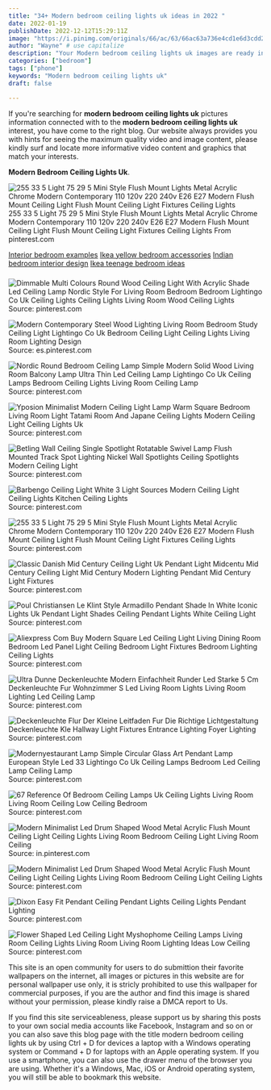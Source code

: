 ```yaml
---
title: "34+ Modern bedroom ceiling lights uk ideas in 2022 "
date: 2022-01-19
publishDate: 2022-12-12T15:29:11Z
image: "https://i.pinimg.com/originals/66/ac/63/66ac63a736e4cd1e6d3cdd214a56ea63.jpg"
author: "Wayne" # use capitalize
description: "Your Modern bedroom ceiling lights uk images are ready in this website. Modern bedroom ceiling lights uk are a topic that is being searched for and liked by netizens now. You can Download the Modern bedroom ceiling lights uk files here. Download all free photos and vectors."
categories: ["bedroom"]
tags: ["phone"]
keywords: "Modern bedroom ceiling lights uk"
draft: false

---
```


If you're searching for **modern bedroom ceiling lights uk** pictures information connected with to the **modern bedroom ceiling lights uk** interest, you have come to the right  blog.  Our website always  provides you with  hints  for seeing  the maximum  quality video and image  content, please kindly surf and locate more informative video content and graphics  that match your interests.

**Modern Bedroom Ceiling Lights Uk**. 

![255 33 5 Light 75 29 5 Mini Style Flush Mount Lights Metal Acrylic Chrome Modern Contemporary 110 120v 220 240v E26 E27 Modern Flush Mount Ceiling Light Flush Mount Ceiling Light Fixtures Ceiling Lights](https://i.pinimg.com/originals/63/a5/56/63a5569f0b59f34b03d2894cda4f3b23.jpg "255 33 5 Light 75 29 5 Mini Style Flush Mount Lights Metal Acrylic Chrome Modern Contemporary 110 120v 220 240v E26 E27 Modern Flush Mount Ceiling Light Flush Mount Ceiling Light Fixtures Ceiling Lights")
255 33 5 Light 75 29 5 Mini Style Flush Mount Lights Metal Acrylic Chrome Modern Contemporary 110 120v 220 240v E26 E27 Modern Flush Mount Ceiling Light Flush Mount Ceiling Light Fixtures Ceiling Lights From pinterest.com

[Interior bedroom examples](/interior-bedroom-examples/)
[Ikea yellow bedroom accessories](/ikea-yellow-bedroom-accessories/)
[Indian bedroom interior design](/indian-bedroom-interior-design/)
[Ikea teenage bedroom ideas](/ikea-teenage-bedroom-ideas/)



### 

 


![Dimmable Multi Colours Round Wood Ceiling Light With Acrylic Shade Led Ceiling Lamp Nordic Style For Living Room Bedroom Bedroom Lightingo Co Uk Ceiling Lights Ceiling Lights Living Room Wood Ceiling Lights](https://i.pinimg.com/originals/3a/6a/3d/3a6a3d28806001d0356b835872f36813.jpg "Dimmable Multi Colours Round Wood Ceiling Light With Acrylic Shade Led Ceiling Lamp Nordic Style For Living Room Bedroom Bedroom Lightingo Co Uk Ceiling Lights Ceiling Lights Living Room Wood Ceiling Lights")
Source: pinterest.com

 

![Modern Contemporary Steel Wood Lighting Living Room Bedroom Study Ceiling Light Lightingo Co Uk Bedroom Ceiling Light Ceiling Lights Living Room Lighting Design](https://i.pinimg.com/originals/c8/d2/17/c8d217501a266c328cd02724a5bceb76.jpg "Modern Contemporary Steel Wood Lighting Living Room Bedroom Study Ceiling Light Lightingo Co Uk Bedroom Ceiling Light Ceiling Lights Living Room Lighting Design")
Source: es.pinterest.com

 

![Nordic Round Bedroom Ceiling Lamp Simple Modern Solid Wood Living Room Balcony Lamp Ultra Thin Led Ceiling Lamp Lightingo Co Uk Ceiling Lamps Bedroom Ceiling Lights Living Room Ceiling Lamp](https://i.pinimg.com/736x/8d/4c/38/8d4c3817415f925dfbef8d0767d8c572.jpg "Nordic Round Bedroom Ceiling Lamp Simple Modern Solid Wood Living Room Balcony Lamp Ultra Thin Led Ceiling Lamp Lightingo Co Uk Ceiling Lamps Bedroom Ceiling Lights Living Room Ceiling Lamp")
Source: pinterest.com

 

![Yposion Minimalist Modern Ceiling Light Lamp Warm Square Bedroom Living Room Light Tatami Room And Japane Ceiling Lights Modern Ceiling Light Ceiling Lights Uk](https://i.pinimg.com/564x/43/1e/17/431e178a0814d694ca838e454ec38af0.jpg "Yposion Minimalist Modern Ceiling Light Lamp Warm Square Bedroom Living Room Light Tatami Room And Japane Ceiling Lights Modern Ceiling Light Ceiling Lights Uk")
Source: pinterest.com

 

![Betling Wall Ceiling Single Spotlight Rotatable Swivel Lamp Flush Mounted Track Spot Lighting Nickel Wall Spotlights Ceiling Spotlights Modern Ceiling Light](https://i.pinimg.com/originals/63/d7/3f/63d73f038fde85b22cfc30275f6560ef.jpg "Betling Wall Ceiling Single Spotlight Rotatable Swivel Lamp Flush Mounted Track Spot Lighting Nickel Wall Spotlights Ceiling Spotlights Modern Ceiling Light")
Source: pinterest.com

 

![Barbengo Ceiling Light White 3 Light Sources Modern Ceiling Light Ceiling Lights Kitchen Ceiling Lights](https://i.pinimg.com/474x/19/ae/66/19ae669830234dabd65666d6bfdf9632.jpg "Barbengo Ceiling Light White 3 Light Sources Modern Ceiling Light Ceiling Lights Kitchen Ceiling Lights")
Source: pinterest.com

 

![255 33 5 Light 75 29 5 Mini Style Flush Mount Lights Metal Acrylic Chrome Modern Contemporary 110 120v 220 240v E26 E27 Modern Flush Mount Ceiling Light Flush Mount Ceiling Light Fixtures Ceiling Lights](https://i.pinimg.com/originals/63/a5/56/63a5569f0b59f34b03d2894cda4f3b23.jpg "255 33 5 Light 75 29 5 Mini Style Flush Mount Lights Metal Acrylic Chrome Modern Contemporary 110 120v 220 240v E26 E27 Modern Flush Mount Ceiling Light Flush Mount Ceiling Light Fixtures Ceiling Lights")
Source: pinterest.com

 

![Classic Danish Mid Century Ceiling Light Uk Pendant Light Midcentu Mid Century Ceiling Light Mid Century Modern Lighting Pendant Mid Century Light Fixtures](https://i.pinimg.com/736x/4e/0f/09/4e0f09a96c72c7fd161d877160aa60e1.jpg "Classic Danish Mid Century Ceiling Light Uk Pendant Light Midcentu Mid Century Ceiling Light Mid Century Modern Lighting Pendant Mid Century Light Fixtures")
Source: pinterest.com

 

![Poul Christiansen Le Klint Style Armadillo Pendant Shade In White Iconic Lights Uk Pendant Light Shades Ceiling Pendant Lights White Ceiling Light](https://i.pinimg.com/originals/6e/0e/09/6e0e0927bbeba22c8329105b756e935b.jpg "Poul Christiansen Le Klint Style Armadillo Pendant Shade In White Iconic Lights Uk Pendant Light Shades Ceiling Pendant Lights White Ceiling Light")
Source: pinterest.com

 

![Aliexpress Com Buy Modern Square Led Ceiling Light Living Dining Room Bedroom Led Panel Light Ceiling Bedroom Light Fixtures Bedroom Lighting Ceiling Lights](https://i.pinimg.com/originals/f8/b4/47/f8b447bcfea164eb29e08827532451cd.jpg "Aliexpress Com Buy Modern Square Led Ceiling Light Living Dining Room Bedroom Led Panel Light Ceiling Bedroom Light Fixtures Bedroom Lighting Ceiling Lights")
Source: pinterest.com

 

![Ultra Dunne Deckenleuchte Modern Einfachheit Runder Led Starke 5 Cm Deckenleuchte Fur Wohnzimmer S Led Living Room Lights Living Room Lighting Led Ceiling Lamp](https://i.pinimg.com/originals/e8/cc/12/e8cc126b4c9444801fe24ea09ebf0789.jpg "Ultra Dunne Deckenleuchte Modern Einfachheit Runder Led Starke 5 Cm Deckenleuchte Fur Wohnzimmer S Led Living Room Lights Living Room Lighting Led Ceiling Lamp")
Source: pinterest.com

 

![Deckenleuchte Flur Der Kleine Leitfaden Fur Die Richtige Lichtgestaltung Deckenleuchte Kle Hallway Light Fixtures Entrance Lighting Foyer Lighting](https://i.pinimg.com/736x/5f/ff/1a/5fff1a44017bcd33d51214628b893f84.jpg "Deckenleuchte Flur Der Kleine Leitfaden Fur Die Richtige Lichtgestaltung Deckenleuchte Kle Hallway Light Fixtures Entrance Lighting Foyer Lighting")
Source: pinterest.com

 

![Modernyestaurant Lamp Simple Circular Glass Art Pendant Lamp European Style Led 33 Lightingo Co Uk Ceiling Lamps Bedroom Led Ceiling Lamp Ceiling Lamp](https://i.pinimg.com/474x/65/21/58/6521586cfca350366ed302628daf8031.jpg "Modernyestaurant Lamp Simple Circular Glass Art Pendant Lamp European Style Led 33 Lightingo Co Uk Ceiling Lamps Bedroom Led Ceiling Lamp Ceiling Lamp")
Source: pinterest.com

 

![67 Reference Of Bedroom Ceiling Lamps Uk Ceiling Lights Living Room Living Room Ceiling Low Ceiling Bedroom](https://i.pinimg.com/originals/d2/91/74/d29174e7396529af7fd0ddf2de58c93f.jpg "67 Reference Of Bedroom Ceiling Lamps Uk Ceiling Lights Living Room Living Room Ceiling Low Ceiling Bedroom")
Source: pinterest.com

 

![Modern Minimalist Led Drum Shaped Wood Metal Acrylic Flush Mount Ceiling Light Ceiling Lights Living Room Bedroom Ceiling Light Living Room Ceiling](https://i.pinimg.com/564x/9e/06/c8/9e06c8e7475d0bb2c1f5f5be35414739.jpg "Modern Minimalist Led Drum Shaped Wood Metal Acrylic Flush Mount Ceiling Light Ceiling Lights Living Room Bedroom Ceiling Light Living Room Ceiling")
Source: in.pinterest.com

 

![Modern Minimalist Led Drum Shaped Wood Metal Acrylic Flush Mount Ceiling Light Ceiling Lights Living Room Bedroom Ceiling Light Ceiling Lights](https://i.pinimg.com/originals/91/13/f8/9113f875aab5c540830692550f2be454.jpg "Modern Minimalist Led Drum Shaped Wood Metal Acrylic Flush Mount Ceiling Light Ceiling Lights Living Room Bedroom Ceiling Light Ceiling Lights")
Source: pinterest.com

 

![Dixon Easy Fit Pendant Ceiling Pendant Lights Ceiling Lights Pendant Lighting](https://i.pinimg.com/474x/39/f2/c9/39f2c97094e7cbe623f7096045f5476d.jpg "Dixon Easy Fit Pendant Ceiling Pendant Lights Ceiling Lights Pendant Lighting")
Source: pinterest.com

 

![Flower Shaped Led Ceiling Light Myshophome Ceiling Lamps Living Room Ceiling Lights Living Room Living Room Lighting Ideas Low Ceiling](https://i.pinimg.com/originals/66/ac/63/66ac63a736e4cd1e6d3cdd214a56ea63.jpg "Flower Shaped Led Ceiling Light Myshophome Ceiling Lamps Living Room Ceiling Lights Living Room Living Room Lighting Ideas Low Ceiling")
Source: pinterest.com

 

This site is an open community for users to do submittion their favorite wallpapers on the internet, all images or pictures in this website are for personal wallpaper use only, it is stricly prohibited to use this wallpaper for commercial purposes, if you are the author and find this image is shared without your permission, please kindly raise a DMCA report to Us.

If you find this site serviceableness, please support us by sharing this posts to your own social media accounts like Facebook, Instagram and so on or you can also save this blog page with the title modern bedroom ceiling lights uk by using Ctrl + D for devices a laptop with a Windows operating system or Command + D for laptops with an Apple operating system. If you use a smartphone, you can also use the drawer menu of the browser you are using. Whether it's a Windows, Mac, iOS or Android operating system, you will still be able to bookmark this website.
